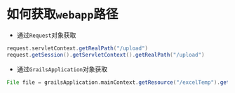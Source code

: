 # 如何获取`webapp`路径

* 通过`Request`对象获取

```groovy
request.servletContext.getRealPath("/upload")
request.getSession().getServletContext().getRealPath("/upload")
```

* 通过`GrailsApplication`对象获取

```groovy
File file = grailsApplication.mainContext.getResource("/excelTemp").getFile()
```

